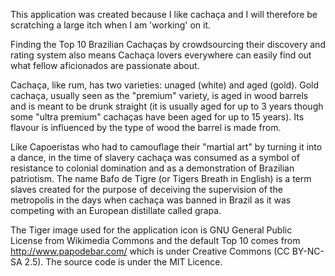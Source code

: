 This application was created because I like cachaça and I will therefore be scratching a large itch when I am 'working' on it. 


Finding the Top 10 Brazilian Cachaças by crowdsourcing their discovery and rating system also means Cachaça lovers everywhere can easily find out what fellow aficionados are passionate about.


Cachaça, like rum, has two varieties: unaged (white) and aged (gold). Gold cachaça, usually seen as the "premium" variety, is aged in wood barrels and is meant to be drunk straight (it is usually aged for up to 3 years though some "ultra premium" cachaças have been aged for up to 15 years). Its flavour is influenced by the type of wood the barrel is made from.


Like Capoeristas who had to camouflage their "martial art" by turning it into a dance, in the time of slavery cachaça was consumed as a symbol of resistance to colonial domination and as a demonstration of Brazilian patriotism. The name Bafo de Tigre (or Tigers Breath in English) is a term slaves created for the purpose of deceiving the supervision of the metropolis in the days when cachaça was banned in Brazil as it was competing with an European distillate called grapa.


The Tiger image used for the application icon is GNU General Public License from Wikimedia Commons and the default Top 10 comes from http://www.papodebar.com/ which is under  Creative Commons (CC BY-NC-SA 2.5). The source code is under the MIT Licence.
